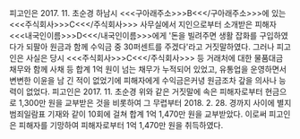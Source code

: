 피고인은 2017. 11. 초순경 하남시 <<<구아래주소>>>B<<</구아래주소>>>에 있는 <<<주식회사>>>C<<</주식회사>>> 사무실에서 지인으로부터 소개받은 피해자 <<<내국인이름>>>D<<</내국인이름>>>에게 '돈을 빌려주면 생활 잡화를 구입하였다가 되팔아 원금과 함께 수익금 중 30퍼센트를 주겠다'라고 거짓말하였다.
그러나 피고인은 사실은 당시 <<<주식회사>>>C<<</주식회사>>> 등 거래처에 대한 물품대금 채무와 함께 사채 등 합계 1억 원이 넘는 채무가 누적되어 있었고, 유통업을 운영하면서 변변한 이윤을 남 긴 적이 없었기에 피해자에게 수익금은커녕 원금조차 갚을 의사나 능력이 없었다.
피고인은 2017. 11. 초순경 위와 같은 거짓말에 속은 피해자로부터 현금으로 1,300만 원을 교부받은 것을 비롯하여 그 무렵부터 2018. 2. 28. 경까지 사이에 별지 범죄일람표 기재와 같이 10회에 걸쳐 합계 1억 1,470만 원을 교부받았다.
이로써 피고인은 피해자를 기망하여 피해자로부터 1억 1,470만 원을 취득하였다.